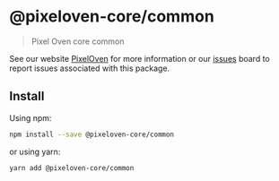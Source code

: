 # @pixeloven-core/common

> Pixel Oven core common

See our website [PixelOven](https://www.pixeloven.com/) for more information or our [issues](https://github.com/pixeloven/pixeloven/issues) board to report issues associated with this package.

## Install

Using npm:

```sh
npm install --save @pixeloven-core/common
```

or using yarn:

```sh
yarn add @pixeloven-core/common
```